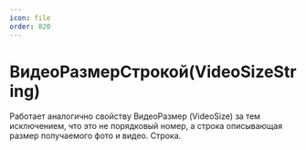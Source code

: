 ```yaml
---
icon: file
order: 820
---
```


# ВидеоРазмерСтрокой(VideoSizeString)

Работает аналогично свойству ВидеоРазмер (VideoSize) за тем исключением, что это не порядковый номер, а строка описывающая размер получаемого фото и видео. Строка.

